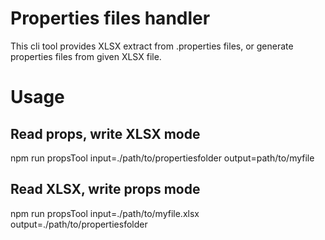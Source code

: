 # Properties files handler
This cli tool provides XLSX extract from .properties files, or generate properties files from given XLSX file.

# Usage
## Read props, write XLSX mode
npm run propsTool input=./path/to/propertiesfolder output=path/to/myfile
## Read XLSX, write props mode
npm run propsTool input=./path/to/myfile.xlsx output=./path/to/propertiesfolder
